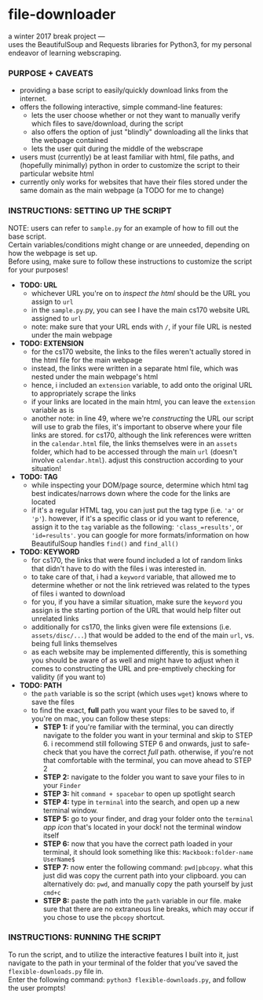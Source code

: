 # file-downloader
a winter 2017 break project — <br>
uses the BeautifulSoup and Requests libraries for Python3, for my personal endeavor of learning webscraping.</p>

### PURPOSE + CAVEATS
<p><ul>
    <li> providing a base script to easily/quickly download links from the internet.</li>
    <li> offers the following interactive, simple command-line features:
      <ul>
        <li>lets the user choose whether or not they want to manually verify which files to save/download, during the script</li>
        <li>also offers the option of just "blindly" downloading all the links that the webpage contained</li>
        <li>lets the user quit during the middle of the webscrape</li>
      </ul>
    </li>
    <li> users must (currently) be at least familiar with html, file paths, and (hopefully minimally) python in order to
         customize the script to their particular website html</li>
    <li> currently only works for websites that have their files stored under the same domain as the main webpage (a TODO for me to 
         change)</li>
  </ul>
</p>
  
### INSTRUCTIONS: SETTING UP THE SCRIPT
<p> 
  NOTE: users can refer to <code>sample.py</code> for an example of how to fill out the base script. <br>
  Certain variables/conditions might change or are unneeded, depending on how the webpage is set up. <br>
  Before using, make sure to follow these instructions to customize the script for your purposes!
  <ul>
    <li> <b>TODO: URL</b>  
      <ul>
        <li>whichever URL you're on to <i>inspect the html</i> should be the URL you assign to <code>url</code></li>
        <li>in the <code>sample.py</code>.py, you can see I have the main cs170 website URL assigned to <code>url</code></li>
        <li>note: make sure that your URL ends with <code>/</code>, if your file URL is nested under the main webpage</li>
      </ul>
    </li>
    <li> <b>TODO: EXTENSION</b>
      <ul>
        <li>for the cs170 website, the links to the files weren't actually stored in the html file for the main webpage</li>
        <li>instead, the links were written in a separate html file, which was nested under the main webpage's html</li>
        <li>hence, i included an <code>extension</code> variable, to add onto the original URL to appropriately scrape the links</li>
        <li>if your links are located in the main html, you can leave the <code>extension</code> variable as is</li>
        <li>another note: in line 49, where we're <i>constructing</i> the URL our script will use to grab the files,
            it's important to observe where your file links are stored. for cs170, although the link references were 
            written in the <code>calendar.html</code> file, the links themselves were in an <code>assets</code> folder,
            which had to be accessed through the main <code>url</code> (doesn't involve <code>calendar.html</code>). 
            adjust this construction according to your situation!</li>
      </ul>
    </li>
    <li><b>TODO: TAG</b>
      <ul>
        <li>while inspecting your DOM/page source, determine which html tag best indicates/narrows down where the code
            for the links are located</li>
        <li>if it's a regular HTML tag, you can just put the tag type (i.e. <code>'a'</code> or <code>'p'</code>). 
             however, if it's a specific class or id you want to reference, assign it to the <code>tag</code> variable
             as the following: <code>'class_=results'</code>, or <code>'id=results'</code>. 
             you can google for more formats/information on how BeautifulSoup handles <code>find()</code> and <code>find_all()</code></li>
      </ul>
    </li>
    <li> <b>TODO: KEYWORD</b>
      <ul>
        <li>for cs170, the links that were found included a lot of random links that didn't have to do with the files
            i was interested in.</li>
        <li>to take care of that, i had a <code>keyword</code> variable, that allowed me to determine whether or not
          the link retrieved was related to the types of files i wanted to download</li>
        <li>for you, if you have a similar situation, make sure the <code>keyword</code> you assign is the starting portion of
          the URL that would help filter out unrelated links</li>
        <li>additionally for cs170, the links given were file extensions (i.e. <code>assets/disc/...</code>) that would
          be added to the end of the main <code>url</code>, vs. being full links themselves</li>
        <li>as each website may be implemented differently, this is something you should be aware of as well and might
          have to adjust when it comes to constructing the URL and pre-emptively checking for validity (if you want to)</li>
      </ul>
    </li>
    <li> <b>TODO: PATH</b>
      <ul>
        <li>the <code>path</code> variable is so the script (which uses <code>wget</code>) knows where to save the files</li>
        <li>to find the exact, <b>full</b> path you want your files to be saved to, if you're on mac, you can follow these steps:
          <ul>
            <li><b>STEP 1:</b> if you're familiar with the terminal, you can directly navigate to the folder you want in your terminal
                and skip to STEP 6. i recommend still following STEP 6 and onwards, just to safe-check that you have the correct
                <i>full</i> path.
                otherwise, if you're not that comfortable with the terminal, you can move ahead to STEP 2</li>
            <li><b>STEP 2:</b> navigate to the folder you want to save your files to in your <code>Finder</code></li>
            <li><b>STEP 3:</b> hit <code>command + spacebar</code> to open up spotlight search</li>
            <li><b>STEP 4:</b> type in <code>terminal</code> into the search, and open up a new terminal window.</li>
            <li><b>STEP 5:</b> go to your finder, and drag your folder onto the <code>terminal</code> <i>app icon</i> that's located in
                your dock! not the terminal window itself</li>
            <li><b>STEP 6:</b> now that you have the correct path loaded in your terminal, it should look something like this:
              <code>Mackbook:folder-name UserName$</code></li>
            <li><b>STEP 7:</b> now enter the following command: <code>pwd|pbcopy</code>. what this just did was copy the current path
                into your clipboard. you can alternatively do: <code>pwd</code>, and manually copy the path yourself by 
                just <code>cmd+c</code></li>
            <li><b>STEP 8:</b> paste the path into the <code>path</code> variable in our file. make sure that there are no extraneous
                line breaks, which may occur if you chose to use the <code>pbcopy</code> shortcut.</li>
          </ul>
        </li>
      </ul>
    </li>
  </ul>
</p>

### INSTRUCTIONS: RUNNING THE SCRIPT
To run the script, and to utilize the interactive features I built into it, just navigate to the path in your terminal of the folder
that you've saved the <code>flexible-downloads.py</code> file in. <br>
Enter the following command: <code>python3 flexible-downloads.py</code>, and follow the user prompts!

  
    

